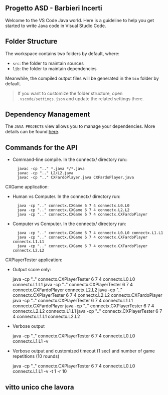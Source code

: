 ## Progetto ASD - Barbieri Incerti

Welcome to the VS Code Java world. Here is a guideline to help you get started to write Java code in Visual Studio Code.

## Folder Structure

The workspace contains two folders by default, where:

- `src`: the folder to maintain sources
- `lib`: the folder to maintain dependencies

Meanwhile, the compiled output files will be generated in the `bin` folder by default.

> If you want to customize the folder structure, open `.vscode/settings.json` and update the related settings there.

## Dependency Management

The `JAVA PROJECTS` view allows you to manage your dependencies. More details can be found [here](https://github.com/microsoft/vscode-java-dependency#manage-dependencies).

## Commands for the API

- Command-line compile.  In the connectx/ directory run::

		javac -cp ".." *.java */*.java
		javac -cp ".." L2/L2.java
		javac -cp ".." CXFardoPlayer.java CXFardoPlayer.java


CXGame application:

- Human vs Computer.  In the connectx/ directory run:
	
		java -cp ".." connectx.CXGame 6 7 4 connectx.L0.L0
		java -cp ".." connectx.CXGame 6 7 4 connectx.L2.L2
		java -cp ".." connectx.CXGame 6 7 4 connectx.CXFardoPlayer


- Computer vs Computer. In the connectx/ directory run:

		java -cp ".." connectx.CXGame 6 7 4 connectx.L0.L0 connectx.L1.L1
		java -cp ".." connectx.CXGame 6 7 4 connectx.CXFardoPlayer connectx.L1.L1
		java -cp ".." connectx.CXGame 6 7 4 connectx.CXFardoPlayer connectx.L2.L2


CXPlayerTester application:

- Output score only:

	java -cp ".." connectx.CXPlayerTester 6 7 4 connectx.L0.L0 connectx.L1.L1
	java -cp ".." connectx.CXPlayerTester 6 7 4 connectx.CXFardoPlayer connectx.L2.L2
	java -cp ".." connectx.CXPlayerTester 6 7 4 connectx.L2.L2 connectx.CXFardoPlayer
	java -cp ".." connectx.CXPlayerTester 6 7 4 connectx.L1.L1 connectx.CXFardoPlayer
	java -cp ".." connectx.CXPlayerTester 6 7 4 connectx.L2.L2 connectx.L1.L1
	java -cp ".." connectx.CXPlayerTester 6 7 4 connectx.L1.L1 connectx.L2.L2



- Verbose output

	java -cp ".." connectx.CXPlayerTester 6 7 4 connectx.L0.L0 connectx.L1.L1 -v


- Verbose output and customized timeout (1 sec) and number of game repetitions (10 rounds)

	java -cp ".." connectx.CXPlayerTester 6 7 4 connectx.L0.L0 connectx.L1.L1 -v -t 1 -r 10

## vitto unico che lavora
